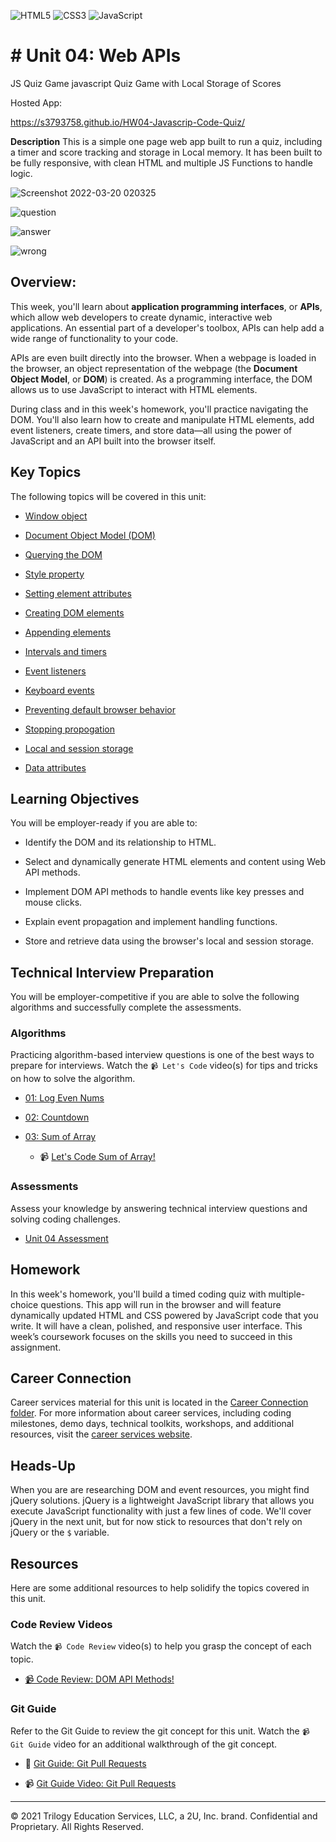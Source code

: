 ![HTML5](https://img.shields.io/badge/html5-%23E34F26.svg?style=for-the-badge&logo=html5&logoColor=white) ![CSS3](https://img.shields.io/badge/css3-%231572B6.svg?style=for-the-badge&logo=css3&logoColor=white) ![JavaScript](https://img.shields.io/badge/javascript-%23323330.svg?style=for-the-badge&logo=javascript&logoColor=%23F7DF1E)
# # Unit 04: Web APIs 
JS Quiz Game
javascript Quiz Game with Local Storage of Scores

Hosted App:

https://s3793758.github.io/HW04-Javascrip-Code-Quiz/

**Description**
This is a simple one page web app built to run a quiz, including a timer and score tracking and storage in Local memory. It has been built to be fully responsive, with clean HTML and multiple JS Functions to handle logic.

![Screenshot 2022-03-20 020325](https://user-images.githubusercontent.com/58293386/159126660-ebf9adff-eb53-4e47-9162-69f18dd9f0d3.png)

![question](https://user-images.githubusercontent.com/58293386/159126668-e45e92cf-f810-43c2-a6c9-68a3de44828f.png)

![answer](https://user-images.githubusercontent.com/58293386/159126672-83d5980d-010a-4d74-ac5e-37a07b5c5022.png)

![wrong](https://user-images.githubusercontent.com/58293386/159126679-1e749f1c-e29c-482d-aac7-88c9c40c575b.png)



## Overview:

This week, you'll learn about **application programming interfaces**, or **APIs**, which allow web developers to create dynamic, interactive web applications. An essential part of a developer's toolbox, APIs can help add a wide range of functionality to your code.

APIs are even built directly into the browser. When a webpage is loaded in the browser, an object representation of the webpage (the **Document Object Model**, or **DOM**) is created. As a programming interface, the DOM allows us to use JavaScript to interact with HTML elements.

During class and in this week's homework, you'll practice navigating the DOM. You'll also learn how to create and manipulate HTML elements, add event listeners, create timers, and store data&mdash;all using the power of JavaScript and an API built into the browser itself.

## Key Topics

The following topics will be covered in this unit:

* [Window object](https://developer.mozilla.org/en-US/docs/Web/API/Window)

* [Document Object Model (DOM)](https://developer.mozilla.org/en-US/docs/Web/API/Document_Object_Model)

* [Querying the DOM](https://developer.mozilla.org/en-US/docs/Web/API/Document/querySelectorAll) 

* [Style property](https://developer.mozilla.org/en-US/docs/Web/API/ElementCSSInlineStyle/style)

* [Setting element attributes](https://developer.mozilla.org/en-US/docs/Web/API/Element/setAttribute)

* [Creating DOM elements](https://developer.mozilla.org/en-US/docs/Web/API/Document/createElement)

* [Appending elements](https://developer.mozilla.org/en-US/docs/Web/API/Node/appendChild)

* [Intervals and timers](https://developer.mozilla.org/en-US/docs/Web/API/WindowOrWorkerGlobalScope/setInterval)

* [Event listeners](https://developer.mozilla.org/en-US/docs/Web/API/EventTarget/addEventListener)

* [Keyboard events](https://developer.mozilla.org/en-US/docs/Web/API/KeyboardEvent)

* [Preventing default browser behavior](https://developer.mozilla.org/en-US/docs/Web/API/Event/preventDefault)

* [Stopping propogation](https://developer.mozilla.org/en-US/docs/Web/API/Event/stopPropagation)

* [Local and session storage](https://developer.mozilla.org/en-US/docs/Web/API/Storage)

* [Data attributes](https://developer.mozilla.org/en-US/docs/Learn/HTML/Howto/Use_data_attributes)

## Learning Objectives

You will be employer-ready if you are able to:

* Identify the DOM and its relationship to HTML.

* Select and dynamically generate HTML elements and content using Web API methods.

* Implement DOM API methods to handle events like key presses and mouse clicks.

* Explain event propagation and implement handling functions.

* Store and retrieve data using the browser's local and session storage.

## Technical Interview Preparation

You will be employer-competitive if you are able to solve the following algorithms and successfully complete the assessments.

### Algorithms

Practicing algorithm-based interview questions is one of the best ways to prepare for interviews. Watch the `📹 Let's Code` video(s) for tips and tricks on how to solve the algorithm.

  * [01: Log Even Nums](./03-Algorithms/01-log-even-nums)

  * [02: Countdown](./03-Algorithms/02-countdown)

  * [03: Sum of Array](./03-Algorithms/03-sum-array)

    * 📹 [Let's Code Sum of Array!](https://2u-20.wistia.com/medias/iz6bzizsnj)

### Assessments

Assess your knowledge by answering technical interview questions and solving coding challenges.

* [Unit 04 Assessment](https://forms.gle/jYRX4XMiVDo2UpxS9)

## Homework

In this week's homework, you'll build a timed coding quiz with multiple-choice questions. This app will run in the browser and will feature dynamically updated HTML and CSS powered by JavaScript code that you write. It will have a clean, polished, and responsive user interface. This week’s coursework focuses on the skills you need to succeed in this assignment.

## Career Connection

Career services material for this unit is located in the [Career Connection folder](./04-Career-Connection/README.md). For more information about career services, including coding milestones, demo days, technical toolkits, workshops, and additional resources, visit the [career services website](https://careernetwork.2u.com/?utm_medium=Academics&utm_source=boot_camp/).

## Heads-Up

When you are are researching DOM and event resources, you might find jQuery solutions. jQuery is a lightweight JavaScript library that allows you execute JavaScript functionality with just a few lines of code. We'll cover jQuery in the next unit, but for now stick to resources that don't rely on jQuery or the `$` variable.

## Resources

Here are some additional resources to help solidify the topics covered in this unit.

### Code Review Videos

Watch the `📹 Code Review` video(s) to help you grasp the concept of each topic.

  * [📹 Code Review: DOM API Methods!](https://2u-20.wistia.com/medias/bz7gtz1g9a)

### Git Guide

Refer to the Git Guide to review the git concept for this unit. Watch the `📹 Git Guide` video for an additional walkthrough of the git concept.

  * 📖 [Git Guide: Git Pull Requests](./01-Activities/27-Evr_Git-Pull-Request)

  * 📹 [Git Guide Video: Git Pull Requests](https://2u-20.wistia.com/medias/nddwentncb)

---
© 2021 Trilogy Education Services, LLC, a 2U, Inc. brand. Confidential and Proprietary. All Rights Reserved.
